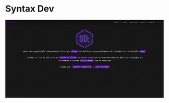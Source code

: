 # Syntax Dev
<img src="https://github.com/Syntax-Developers/.github/blob/main/Screenshot_1.png?raw=true">
